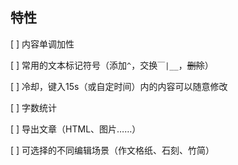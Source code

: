 

## 特性

[ ] 内容单调加性

[ ] 常用的文本标记符号（添加`^`，交换`￣|__`，~~删除~~）

[ ] 冷却，键入15s（或自定时间）内的内容可以随意修改

[ ] 字数统计

[ ] 导出文章（HTML、图片……）

[ ] 可选择的不同编辑场景（作文格纸、石刻、竹简）

